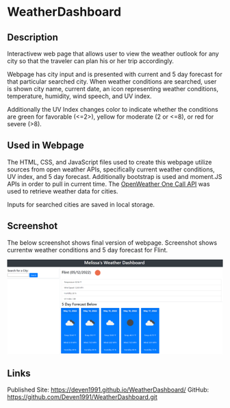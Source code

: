 # WeatherDashboard

## Description

Interactivew web page that allows user to view the weather outlook for any city so that the traveler can plan his or her trip accordingly. 

Webpage has city input and is presented with current and 5 day forecast for that particular searched city. When weather conditions are searched, user is shown city name, current date, an icon representing weather conditions, temperature, humidity, wind speech, and UV index. 

Additionally the UV Index changes color to indicate whether the conditions are green for favorable (<=2>), yellow for moderate (2 or <=8), or red for severe (>8).

## Used in Webpage

The HTML, CSS, and JavaScript files used to create this webpage utilize sources from open weather APIs, specifically current weather conditions, UV index, and 5 day forecast. Additionally bootstrap is used and moment.JS APIs in order to pull in current time. The [OpenWeather One Call API](https://openweathermap.org/api/one-call-api) was used to retrieve weather data for cities.

Inputs for searched cities are saved in local storage.

## Screenshot


The below screenshot shows final version of webpage. Screenshot shows currentw weather conditions and 5 day forecast for Flint.

![alt text](assets/images/screenshot.png)


## Links

Published Site: https://deven1991.github.io/WeatherDashboard/
GitHub: https://github.com/Deven1991/WeatherDashboard.git